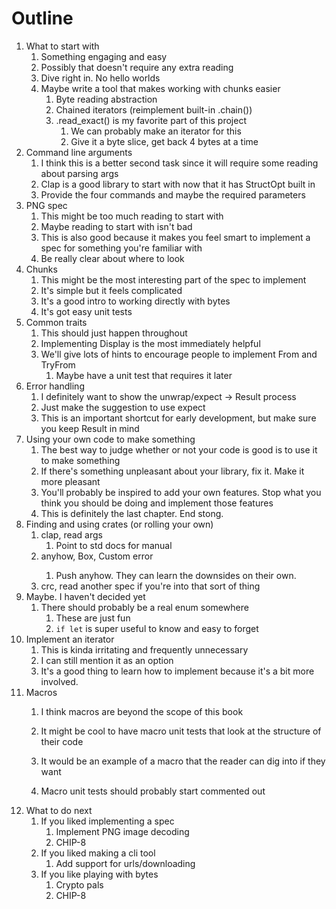 # Outline

1. What to start with
   1. Something engaging and easy 
   2. Possibly that doesn't require any extra reading
   3. Dive right in. No hello worlds
   4. Maybe write a tool that makes working with chunks easier
      1. Byte reading abstraction
      2. Chained iterators (reimplement built-in .chain())
      3. .read_exact() is my favorite part of this project
         1. We can probably make an iterator for this
         2. Give it a byte slice, get back 4 bytes at a time
2. Command line arguments
   1. I think this is a better second task since it will require some reading about parsing args
   2. Clap is a good library to start with now that it has StructOpt built in
   3. Provide the four commands and maybe the required parameters
3. PNG spec
   1. This might be too much reading to start with
   2. Maybe reading to start with isn't bad
   3. This is also good because it makes you feel smart to implement a spec for something you're familiar with
   4. Be really clear about where to look
4. Chunks
   1. This might be the most interesting part of the spec to implement
   2. It's simple but it feels complicated
   3. It's a good intro to working directly with bytes
   4. It's got easy unit tests
5. Common traits
   1. This should just happen throughout 
   2. Implementing Display is the most immediately helpful
   3. We'll give lots of hints to encourage people to implement From and TryFrom
      1. Maybe have a unit test that requires it later 
6. Error handling
   1. I definitely want to show the unwrap/expect -> Result process
   2. Just make the suggestion  to use expect
   3. This is an important shortcut for early development, but make sure you keep Result in mind
7. Using your own code to make something
   1. The best way to judge whether or not your code is good is to use it to make something
   2. If there's something unpleasant about your library, fix it. Make it more pleasant
   3. You'll probably be inspired to add your own features. Stop what you think you should be doing and implement those features
   4. This is definitely the last chapter. End stong.
8.  Finding and using crates (or rolling your own)
    1.  clap, read args
        1.  Point to std docs for manual
    2.  anyhow, Box<dyn Error>, Custom error
        1.  Push anyhow. They can learn the downsides on their own.
    3.  crc, read another spec if you're into that sort of thing
9.  Maybe. I haven't decided yet
    1.  There should probably be a real enum somewhere
        1.  These are just fun
        2.  `if let` is super useful to know and easy to forget
10. Implement an iterator
    1.  This is kinda irritating and frequently unnecessary
    2.  I can still mention it as an option
    3.  It's a good thing to learn how to implement because it's a bit more involved.
11. Macros
    1.  I think macros are beyond the scope of this book
    2.  It might be cool to have macro unit tests that look at the structure of their code
    3.  It would be an example of a macro that the reader can dig into if they want

    4.  Macro unit tests should probably start commented out
12. What to do next
    1. If you liked implementing a spec
        1. Implement PNG image decoding
        2. CHIP-8
    2. If you liked making a cli tool
        1. Add support for urls/downloading
    3. If you like playing with bytes
        1. Crypto pals
        2. CHIP-8
